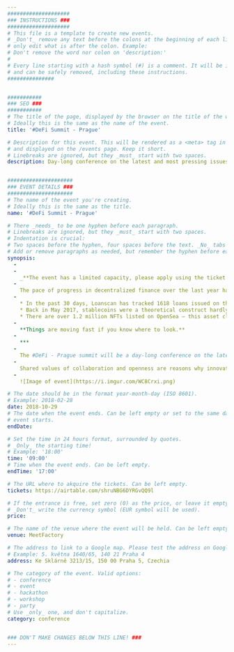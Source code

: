 ```yaml
---
####################
### INSTRUCTIONS ###
####################
# This file is a template to create new events.
# _Don't_ remove any text before the colons at the beginning of each line,
# only edit what is after the colon. Example:
# Don't remove the word nor colon on 'description:'
#
# Every line starting with a hash symbol (#) is a comment. It will be ignored
# and can be safely removed, including these instructions.
###############


###########
### SEO ###
###########
# The title of the page, displayed by the browser on the title of the window.
# Ideally this is the same as the name of the event.
title: '#DeFi Summit - Prague'

# Description for this event. This will be rendered as a <meta> tag in the HTML,
# and displayed on the /events page. Keep it short.
# Linebreaks are ignored, but they _must_ start with two spaces.
description: Day-long conference on the latest and most pressing issues in decentralized finance. The event will mix talks on the main stage with participatory breakout sessions and technical workshops led by key actors of the space such as Dharma, Set Protocol and MakerDAO.


#####################
### EVENT DETAILS ###
#####################
# The name of the event you're creating.
# Ideally this is the same as the title.
name: '#DeFi Summit - Prague'

# There _needs_ to be one hyphen before each paragraph.
# Linebreaks are ignored, but they _must_ start with two spaces.
# Indentation is crucial:
# Two spaces before the hyphen, four spaces before the text. _No_ tabs allowed.
# Add or remove paragraphs as needed, but remember the hyphen before each entry.
synopsis:
  -
  -
    _**The event has a limited capacity, please apply using the ticket link below. We will favor individuals who are relevant and can contribute to the discussions that will be held. This event will be filmed and live streamed. Program and schedule will be announced soon**_
  -
    The pace of progress in decentralized finance over the last year has been astounding. Globally-accessible, decentralized financial services went from thought experiments to real products you can use today, most currently with projects like Maker, Dharma and 0x. Still not convinced?
  -
    * In the past 30 days, Loanscan has tracked 1618 loans issued on the Ethereum blockchain — that's 1618 people who were able to tap into a line of uncensorable digital credit from literally anywhere in the world.
    * Back in May 2017, stablecoins were a theoretical construct hardly seen in the wild. There are now not only live stablecoins, but a rapidly growing diversity of them (70!)— and they're working!
    * There are over 1.2 million NFTs listed on OpenSea — this asset class, mind you, hardly **EXISTED** before December of 2017.
  -
    **Things are moving fast if you know where to look.**
  -
    ***
  -
    The #DeFi - Prague summit will be a day-long conference on the latest and most pressing issues in the decentralized finance. A chance to get together for a day as a movement, united by the same overarching vision, to look back on the past year and look forward on what's to come. The event will mix talks on the main stage with participatory breakout sessions and technical workshops led by key actors of the space.
  -
    Shared values of collaboration and openness are reasons why innovation is happening at such an astounding pace in decentralized finance. The DeFi movement upholds these values by bringing together individuals working on decentralized finance to discuss, collaborate and help each other. After our latest #DeFi Summit in San Francisco, we are looking forward to hosting you at our #DeFi Prague Summit on the 29th of October!
  -
    ![Image of event](https://i.imgur.com/WC8Crxi.png)

# The date should be in the format year-month-day (ISO 8601).
# Example: 2018-02-28
date: 2018-10-29
# The date when the event ends. Can be left empty or set to the same day the
# event starts.
endDate: 

# Set the time in 24 hours format, surrounded by quotes.
# _Only_ the starting time!
# Example: '18:00'
time: '09:00'
# Time when the event ends. Can be left empty.
endTime: '17:00'

# The URL where to akquire the tickets. Can be left empty.
tickets: https://airtable.com/shruNBG6DYRGvQQ9l

# If the entrance is free, set zero (0) as the price, or leave it empty.
# _Don't_ write the currency symbol (EUR symbol will be used).
price:

# The name of the venue where the event will be held. Can be left empty.
venue: MeetFactory

# The address to link to a Google map. Please test the address on Google Maps.
# Example: 5. května 1640/65, 140 21 Praha 4
address: Ke Sklárně 3213/15, 150 00 Praha 5, Czechia

# The category of the event. Valid options:
# - conference
# - event
# - hackathon
# - workshop
# - party
# Use _only_ one, and don't capitalize.
category: conference


### DON'T MAKE CHANGES BELOW THIS LINE! ###
---
```

<!-- ### DON'T MAKE CHANGES BELOW THIS LINE! ### -->

<Event-Content/>
